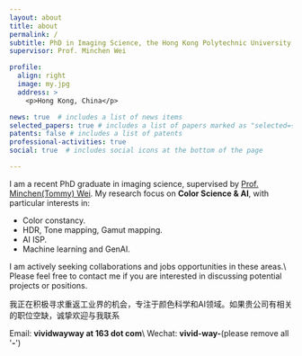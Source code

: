 ```yaml
---
layout: about
title: about
permalink: /
subtitle: PhD in Imaging Science, the Hong Kong Polytechnic University, Hong Kong SAR.
supervisor: Prof. Minchen Wei

profile:
  align: right
  image: my.jpg
  address: >
    <p>Hong Kong, China</p>

news: true  # includes a list of news items
selected_papers: true # includes a list of papers marked as "selected={true}"
patents: false # includes a list of patents
professional-activities: true
social: true  # includes social icons at the bottom of the page

---
```


I am a recent PhD graduate in imaging science, supervised by [Prof. Minchen(Tommy) Wei](https://www.polyucolorlab.com/leader.html). My research focus on **Color Science & AI**, with particular interests in:

- Color constancy.
- HDR, Tone mapping, Gamut mapping.
- AI ISP.
- Machine learning and GenAI.


I am actively seeking collaborations and jobs opportunities in these areas.\\
Please feel free to contact me if you are interested in discussing potential projects or positions.

我正在积极寻求重返工业界的机会，专注于颜色科学和AI领域。如果贵公司有相关的职位空缺，诚挚欢迎与我联系

Email: **vividwayway at 163 dot com**\\
Wechat: **vivid-way-**(please remove all '**-**')
